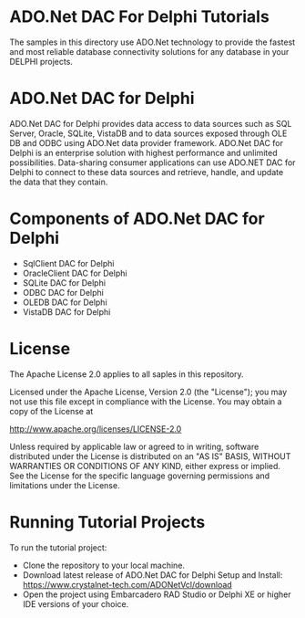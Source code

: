 # ADO.Net DAC For Delphi Tutorials
The samples in this directory use ADO.Net technology to provide the fastest and most reliable database connectivity solutions for any database in your DELPHI projects.

# ADO.Net DAC for Delphi
ADO.Net DAC for Delphi provides data access to data sources such as SQL Server, Oracle, SQLite, VistaDB and to data sources exposed through OLE DB and ODBC using ADO.Net data provider framework. ADO.Net DAC for Delphi is an enterprise solution with highest performance and unlimited possibilities. Data-sharing consumer applications can use ADO.NET DAC for Delphi to connect to these data sources and retrieve, handle, and update the data that they contain.

# Components of ADO.Net DAC for Delphi
* SqlClient DAC for Delphi
* OracleClient DAC for Delphi
* SQLite DAC for Delphi
* ODBC DAC for Delphi
* OLEDB DAC for Delphi
* VistaDB DAC for Delphi

# License
The Apache License 2.0 applies to all saples in this repository.

Licensed under the Apache License, Version 2.0 (the "License"); you may not use this file except in compliance with the License. You may obtain a copy of the License at

  http://www.apache.org/licenses/LICENSE-2.0
  
Unless required by applicable law or agreed to in writing, software distributed under the License is distributed on an "AS IS" BASIS, WITHOUT WARRANTIES OR CONDITIONS OF ANY KIND, either express or implied. See the License for the specific language governing permissions and limitations under the License.

# Running Tutorial Projects
To run the tutorial project:
* Clone the repository to your local machine.
* Download latest release of ADO.Net DAC for Delphi Setup and Install: https://www.crystalnet-tech.com/ADONetVcl/download
* Open the project using Embarcadero RAD Studio or Delphi XE or higher IDE versions of your choice.

